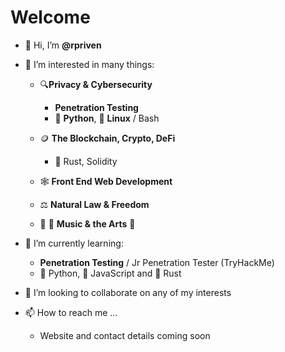 # Welcome

- 👋 Hi, I’m **@rpriven**
- 👀 I’m interested in many things:
  
  * 🔍**Privacy & Cybersecurity**
    
    * **Penetration Testing**
    * 🐍 **Python**, 🐧 **Linux** / Bash 
    
  * 🪙 **The Blockchain, Crypto, DeFi**
  
    * 🦀 Rust, Solidity 
    
  * 🕸️ **Front End Web Development**
  * ⚖️ **Natural Law & Freedom**
  * :guitar: :metal: **Music & the Arts** :guitar:
 
- 🌱 I’m currently learning:
  - **Penetration Testing** / Jr Penetration Tester (TryHackMe)
  - 🐍 Python, 🦏 JavaScript and 🦀 Rust
  
- 💞️ I’m looking to collaborate on any of my interests
- 📫 How to reach me ...

  - Website and contact details coming soon

<!---
rpriven/rpriven is a ✨ special ✨ repository because its `README.md` (this file) appears on your GitHub profile.
You can click the Preview link to take a look at your changes.
--->
